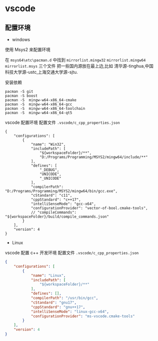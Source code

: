 # vscode

## 配置环境

- windows

使用 Msys2 来配置环境

在 `msys64\etc\pacman.d` 中找到 `mirrorlist.mingw32` `mirrorlist.mingw64` `mirrorlist.msys` 三个文件
把一些国内源放在最上边,比如 清华源-tinghua,中国科技大学源-ustc,上海交通大学源-sjtu.

安装依赖

```shell
pacman -S git
pacman -S boost
pacman -S  mingw-w64-x86_64-cmake
pacman -S  mingw-w64-x86_64-gcc
pacman -S  mingw-w64-x86_64-toolchain
pacman -S  mingw-w64-x86_64-qt5
```

vscode 配置环境
配置文件 `.vscode/c_cpp_properties.json`

```jason
{
    "configurations": [
        {
            "name": "Win32",
            "includePath": [
                "${workspaceFolder}/**",
                "D:/Programs/Programming/MSYS2/mingw64/include/**"
            ],
            "defines": [
                "_DEBUG",
                "UNICODE",
                "_UNICODE"
            ],
            "compilerPath": "D:/Programs/Programming/MSYS2/mingw64/bin/gcc.exe",
            "cStandard": "c11",
            "cppStandard": "c++17",
            "intelliSenseMode": "gcc-x64",
            "configurationProvider": "vector-of-bool.cmake-tools",
            // "compileCommands": "${workspaceFolder}/build/compile_commands.json"
        }
    ],
    "version": 4
}
```

- Linux

vscode 配置 c++ 开发环境
配置文件 `.vscode/c_cpp_properties.json`

```json
{
    "configurations": [
        {
            "name": "Linux",
            "includePath": [
                "${workspaceFolder}/**"
            ],
            "defines": [],
            "compilerPath": "/usr/bin/gcc",
            "cStandard": "gnu17",
            "cppStandard": "gnu++17",
            "intelliSenseMode": "linux-gcc-x64",
            "configurationProvider": "ms-vscode.cmake-tools"
        }
    ],
    "version": 4
}
```
